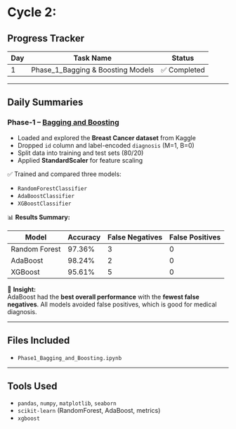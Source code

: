 # Cycle 2: 

## Progress Tracker

| Day | Task Name                         | Status        |
|-----|----------------------------------|----------------|
| 1   | Phase_1_Bagging & Boosting Models         | ✅ Completed |

---

## Daily Summaries

### Phase-1 – [Bagging and Boosting](./Phase1_Bagging_and_Boosting.ipynb)

- Loaded and explored the **Breast Cancer dataset** from Kaggle
- Dropped `id` column and label-encoded `diagnosis` (M=1, B=0)
- Split data into training and test sets (80/20)
- Applied **StandardScaler** for feature scaling

✅ Trained and compared three models:
- `RandomForestClassifier`
- `AdaBoostClassifier`
- `XGBoostClassifier`

📊 **Results Summary:**

| Model         | Accuracy | False Negatives | False Positives |
|---------------|----------|------------------|------------------|
| Random Forest | 97.36%   | 3                | 0                |
| AdaBoost      | 98.24%   | 2                | 0                |
| XGBoost       | 95.61%   | 5                | 0                |

🧠 **Insight:**  
AdaBoost had the **best overall performance** with the **fewest false negatives**. All models avoided false positives, which is good for medical diagnosis.

---

## Files Included
- `Phase1_Bagging_and_Boosting.ipynb`

---

## Tools Used

- `pandas`, `numpy`, `matplotlib`, `seaborn`
- `scikit-learn` (RandomForest, AdaBoost, metrics)
- `xgboost`
